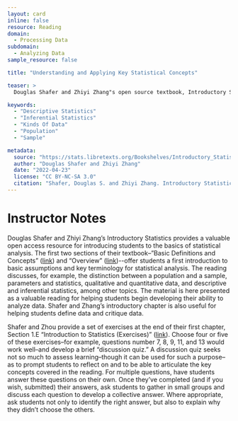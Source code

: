```yaml
---
layout: card
inline: false
resource: Reading
domain:
  - Processing Data
subdomain:
  - Analyzing Data
sample_resource: false

title: "Understanding and Applying Key Statistical Concepts"

teaser: >
  Douglas Shafer and Zhiyi Zhang"s open source textbook, Introductory Statistics, provides in its opening chapter a basic introduction to some of the key concepts and terms that form the basis of statistical analysis.  The resource provides an opportunity for students to begin developing a basic understanding of how statisticians view the world and produce knowledge about the world.

keywords:
  - "Descriptive Statistics"
  - "Inferential Statistics"
  - "Kinds Of Data"
  - "Population"
  - "Sample"

metadata:
  source: "https://stats.libretexts.org/Bookshelves/Introductory_Statistics/Introductory_Statistics_(Shafer_and_Zhang)/01%3A_Introduction_to_Statistics"
  author: "Douglas Shafer and Zhiyi Zhang"
  date: "2022-04-23"
  license: "CC BY-NC-SA 3.0"
  citation: "Shafer, Douglas S. and Zhiyi Zhang. Introductory Statistics.  Statistics LibreTexts, 2022. Statistics Libre Texts, stats.libretexts.org/Bookshelves/Introductory_Statistics/Introductory_Statistics_(Shafer_and_Zhang)."
---
```

# Instructor Notes

Douglas Shafer and Zhiyi Zhang’s Introductory Statistics provides a valuable open access resource for introducing students to the basics of statistical analysis.  The first two sections of their textbook–”Basic Definitions and Concepts” ([link]([url](https://stats.libretexts.org/Bookshelves/Introductory_Statistics/Introductory_Statistics_(Shafer_and_Zhang)/01%3A_Introduction_to_Statistics/1.01%3A_Basic_Definitions_and_Concepts))) and “Overview” ([link]([url](https://stats.libretexts.org/Bookshelves/Introductory_Statistics/Introductory_Statistics_(Shafer_and_Zhang)/01%3A_Introduction_to_Statistics/1.02%3A_Overview)))--offer students a first introduction to basic assumptions and key terminology for statistical analysis.  The reading discusses, for example, the distinction between a population and a sample, parameters and statistics, qualitative and quantitative data, and descriptive and inferential statistics, among other topics.  The material is here presented as a valuable reading for helping students begin developing their ability to analyze data.  Shafer and Zhang’s introductory chapter is also useful for helping students define data and critique data. 

Shafer and Zhou provide a set of exercises at the end of their first chapter, Section 1.E “Introduction to Statistics (Exercises)” ([link]([url](https://stats.libretexts.org/Bookshelves/Introductory_Statistics/Introductory_Statistics_(Shafer_and_Zhang)/01%3A_Introduction_to_Statistics/1.E%3A_Introduction_to_Statistics_(Exercises)))).  Choose four or five of these exercises–for example, questions number 7, 8, 9, 11, and 13 would work well–and develop a brief “discussion quiz.”  A discussion quiz seeks not so much to assess learning–though it can be used for such a purpose–as to prompt students to reflect on and to be able to articulate the key concepts covered in the reading.  For multiple questions, have students answer these questions on their own.  Once they’ve completed (and if you wish, submitted) their answers, ask students to gather in small groups and discuss each question to develop a collective answer.  Where appropriate, ask students not only to identify the right answer, but also to explain why they didn’t choose the others.

